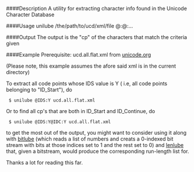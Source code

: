 ####Description
A utility for extracting character info found in the Unicode Character Database

####Usage
unilube /the/path/to/ucd/xml/file @<character-trait1>:<expected-value1>@<character-trait2>:<expected-value2>...

####Output
The output is the "cp" of the characters that match the criteria given

####Example
Prerequisite: ucd.all.flat.xml from [unicode.org](http://www.unicode.org/Public/8.0.0/ucdxml/ucd.all.flat.zip) 

(Please note, this example assumes the afore said xml is in the current directory)

To extract all code points whose IDS value is Y ( i.e, all code points belonging to "ID_Start"), do
```
 $ unilube @IDS:Y ucd.all.flat.xml 
```

Or to find all cp's that are both in ID_Start and ID_Continue, do
```
 $ unilube @IDS:Y@IDC:Y ucd.all.flat.xml
```

to get the most out of the output, you might want to consider using it along with  [bitlube](https://github.com/icefapper/bitlube) (which reads a list of numbers and creats a 0-indexed bit stream with bits at those indices set to 1 and the rest set to 0) and [lenlube](https://github.com/icefapper/lenlube) that, given a bitstream, would produce the corresponding run-length list for.

Thanks a lot for reading this far. 
